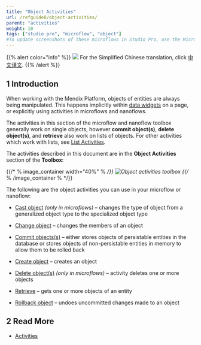 ```yaml
---
title: "Object Activities"
url: /refguide8/object-activities/
parent: "activities"
weight: 10
tags: ["studio pro", "microflow", "object"]
#To update screenshots of these microflows in Studio Pro, use the Microflow Screenshots app.
---
```


{{% alert color="info" %}}
<img src="/attachments/china.png" style="display: inline-block; margin: 0" /> For the Simplified Chinese translation, click [中文译文](https://cdn.mendix.tencent-cloud.com/documentation/refguide8/object-activities.pdf).
{{% /alert %}}

## 1 Introduction

When working with the Mendix Platform, objects of entities are always being manipulated. This happens implicitly within [data widgets](/refguide8/data-widgets/) on a page, or explicitly using activities in microflows and nanoflows.

The activities in this section of the microflow and nanoflow toolbox generally work on single objects, however **commit object(s)**, **delete object(s)**, and **retrieve** also work on lists of objects. For other activities which work with lists, see [List Activities](/refguide8/list-activities/).

The activities described in this document are in the **Object Activities** section of the **Toolbox**:

{{/* % image_container width="40%" % */}}
![Object activities toolbox](/attachments/refguide8/modeling/application-logic/activities/object-activities/object-activities-toolbox.png)
{{/* % /image_container % */}}

The following are the object activities you can use in your microflow or nanoflow:

* [Cast object](/refguide8/cast-object/) *(only in microflows)* – changes the type of object from a generalized object type to the specialized object type

* [Change object](/refguide8/change-object/) – changes the members of an object

* [Commit objects(s)](/refguide8/committing-objects/) – either stores objects of persistable entities in the database or stores objects of non-persistable entities in memory to allow them to be rolled back

* [Create object](/refguide8/create-object/) – creates an object

* [Delete object(s)](/refguide8/deleting-objects/) *(only in microflows)* – activity deletes one or more objects

* [Retrieve](/refguide8/retrieve/) – gets one or more objects of an entity

* [Rollback object](/refguide8/rollback-object/) – undoes uncommitted changes made to an object

## 2 Read More

* [Activities](/refguide8/activities/)